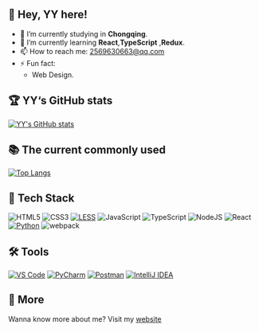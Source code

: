 ## :wave: Hey, YY here!



- 🔭 I’m currently studying in **Chongqing**.
- 🌱 I’m currently learning **React**,**TypeScript** ,**Redux**.
- 📫 How to reach me: 2569630663@qq.com
- ⚡ Fun fact:
  - Web Design.
## 🏆 YY‘s GitHub stats
[![YY's GitHub stats](https://github-readme-stats.vercel.app/api?username=YYGod0120&theme=tokyonight )](https://github.com/anuraghazra/github-readme-stats) 

## 📚 The current commonly used

[![Top Langs](https://github-readme-stats.vercel.app/api/top-langs/?username=YYGod0120&layout=compact)](https://github.com/anuraghazra/github-readme-stats)

## 🚀 Tech Stack

![HTML5](https://img.shields.io/badge/html5-%23E34F26.svg?style=for-the-badge&logo=html5&logoColor=white)
![CSS3](https://img.shields.io/badge/css3-%231572B6.svg?style=for-the-badge&logo=css3&logoColor=white)
[![LESS](https://img.shields.io/badge/LESS-1D365D?style=for-the-badge&logo=less&logoColor=white)](http://lesscss.org/)
![JavaScript](https://img.shields.io/badge/javascript-%23323330.svg?style=for-the-badge&logo=javascript&logoColor=%23F7DF1E)
![TypeScript](https://img.shields.io/badge/typescript-%23007ACC.svg?style=for-the-badge&logo=typescript&logoColor=white)
![NodeJS](https://img.shields.io/badge/node.js-6DA55F?style=for-the-badge&logo=node.js&logoColor=white)
![React](https://img.shields.io/badge/react-%2320232a.svg?style=for-the-badge&logo=react&logoColor=%2361DAFB)
[![Python](https://img.shields.io/badge/Python-grey.svg?logo=python&style=for-the-badge)](https://www.python.org/)
![webpack](https://img.shields.io/badge/webpack-%2320232a.svg?style=for-the-badge&logo=webpack&logoColor=%238DD6F9)

## 🛠️ Tools
[![VS Code](https://img.shields.io/badge/VS_Code-007ACC?style=for-the-badge&logo=visual-studio-code&logoColor=white)](https://code.visualstudio.com/)
[![PyCharm](https://img.shields.io/badge/PyCharm-3776AB?style=for-the-badge&logo=pycharm&logoColor=27C346)](https://www.jetbrains.com/pycharm/)
[![Postman](https://img.shields.io/badge/Postman-FF6C37?style=for-the-badge&logo=postman&logoColor=white)](https://www.postman.com/)
[![IntelliJ IDEA](https://img.shields.io/badge/IntelliJ_IDEA-000000?style=for-the-badge&logo=intellij-idea&logoColor=white)](https://www.jetbrains.com/idea/)





## 🔗 More

Wanna know more about me?
Visit my [website](https://www.YYGod0120.com)

<!--
**YYGod0120/YYGod0120** is a ✨ _special_ ✨ repository because its `README.md` (this file) appears on your GitHub profile.

Here are some ideas to get you started:

- 🔭 I’m currently working on ...
- 🌱 I’m currently learning ...
- 👯 I’m looking to collaborate on ...
- 🤔 I’m looking for help with ...
- 💬 Ask me about ...
- 📫 How to reach me: ...
- 😄 Pronouns: ...
- ⚡ Fun fact: ...
-->
